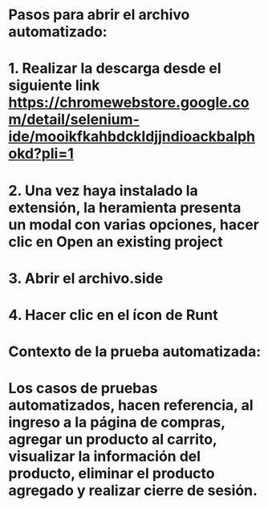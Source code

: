# Pasos para abrir el archivo automatizado:
# 1. Realizar la descarga desde el siguiente link https://chromewebstore.google.com/detail/selenium-ide/mooikfkahbdckldjjndioackbalphokd?pli=1
# 2. Una vez haya instalado la extensión, la heramienta presenta un modal con varias opciones, hacer clic en Open an existing project
# 3. Abrir el archivo.side
# 4. Hacer clic en el ícon de Runt

# Contexto de la prueba automatizada:
# Los casos de pruebas automatizados, hacen referencia, al ingreso a la página de compras, agregar un producto al carrito, visualizar la información del producto, eliminar el producto agregado y realizar cierre de sesión.
